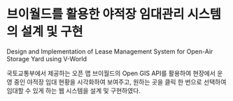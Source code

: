 # 브이월드를 활용한 야적장 임대관리 시스템의 설계 및 구현

Design and Implementation of Lease Management System for Open-Air Storage Yard using V-World

국토교통부에서 제공하는 오픈 맵 브이월드의 Open GIS API를 활용하여 현장에서 운영 중인 야적장 임대 현황을 시각화하여 보여주고, 원하는 곳을 클릭 한 번으로 선택하여 임대할 수 있게 하는 웹 시스템을 설계 및 구현하였다.

